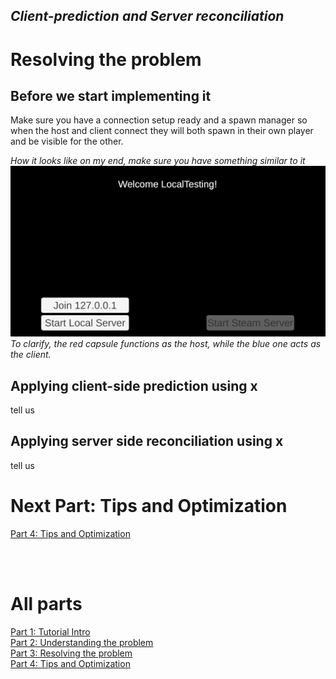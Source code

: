 ## *Client-prediction and Server reconciliation*

# Resolving the problem

## Before we start implementing it
Make sure you have a connection setup ready and a spawn manager so when the host and client connect they will both spawn in their own player and be visible for the other.

*How it looks like on my end, make sure you have something similar to it* <br>
![Spawning Players](images/tutorial_spawn.gif?raw=true) <br>
*To clarify, the red capsule functions as the host, while the blue one acts as the client.*

## Applying client-side prediction using x
tell us

## Applying server side reconciliation using x
tell us

# Next Part: Tips and Optimization
[Part 4: Tips and Optimization](Part_4.md)  <br>

<br> <br>
# All parts
[Part 1: Tutorial Intro](Part_1.md)  <br>
[Part 2: Understanding the problem](Part_2.md)  <br>
[Part 3: Resolving the problem](Part_3.md)  <br>
[Part 4: Tips and Optimization](Part_4.md)
